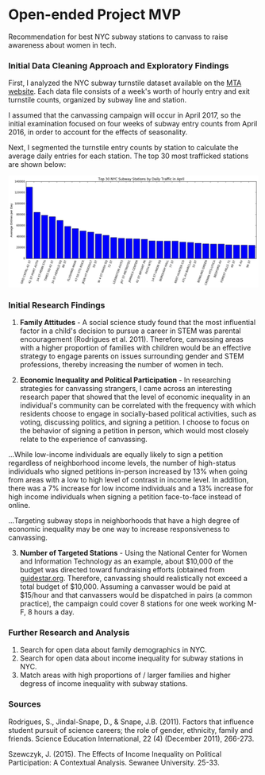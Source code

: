 # Open-ended Project MVP

Recommendation for best NYC subway stations to canvass to raise awareness
about women in tech.

### Initial Data Cleaning Approach and Exploratory Findings
First, I analyzed the NYC subway turnstile dataset available on the
[MTA website](http://web.mta.info/developers/turnstile.html).
Each data file consists of a week's worth of hourly entry and exit
turnstile counts,  organized by subway line and station.

I assumed that the canvassing campaign will occur in April 2017, so the
initial examination focused on four weeks of subway entry counts from April
2016, in order to account for the effects of seasonality.

Next, I segmented the turnstile entry counts by station to calculate the average
daily entries for each station. The top 30 most trafficked stations are
shown below:

![Top 30 NYC Subway Stations by Traffic in April Weekdays](mvp.png)

### Initial Research Findings

1. **Family Attitudes** - A social science study found that the most
influential factor in a child's decision to pursue a career in STEM was parental
encouragement (Rodrigues et al. 2011). Therefore, canvassing areas with a higher
proportion of families with children would be an effective strategy to
engage parents on issues surrounding gender and STEM professions, thereby
increasing the number of women in tech.

2. **Economic Inequality and Political Participation** - In researching
strategies for canvassing strangers, I came across an interesting research
paper that showed that the level of economic inequality in an individual's
community can be correlated with the frequency with which residents choose to
engage in socially-based political activities, such as voting, discussing
politics, and signing a petition. I choose to focus on the behavior of signing a
petition in person, which would most closely relate to the experience of
canvassing.

...While low-income individuals are equally likely to sign a petition regardless
of neighborhood income levels, the number of high-status individuals who signed
petitions in-person increased by 13% when going from areas with a low to high
level of contrast in income level. In addition, there was a 7% increase for low
income individuals and a 13% increase for high income individuals when signing
a petition face-to-face instead of online.

...Targeting subway stops in neighborhoods that have a high degree of economic
inequality may be one way to increase responsiveness to canvassing.

3. **Number of Targeted Stations** - Using the National Center for Women and
Information Technology as an example, about $10,000 of the budget
was directed toward fundraising efforts (obtained from 
[guidestar.org](https://www2.guidestar.org/profile/68-0591481). Therefore, canvassing should
realistically not exceed a total budget of $10,000.
Assuming a canvasser would be paid at $15/hour and that canvassers would be
dispatched in pairs (a common practice), the campaign could cover 8 stations
for one week working M-F, 8 hours a day.


### Further Research and Analysis

1. Search for open data about family demographics in NYC.
2. Search for open data about income inequality for subway stations in NYC.
3. Match areas with high proportions of / larger families and higher degress
of income inequality with subway stations.

### Sources

Rodrigues, S., Jindal-Snape, D., & Snape, J.B. (2011). Factors that influence
student pursuit of science careers;
the role of gender, ethnicity, family and friends. Science Education
International, 22 (4) (December 2011), 266-273.

Szewczyk, J. (2015). The Effects of Income Inequality on Political Participation:
A Contextual Analysis. Sewanee University. 25-33.
